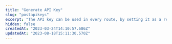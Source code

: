 ```yaml
---
title: "Generate API Key"
slug: "postapikeys"
excerpt: "The API key can be used in every route, by setting it as a request header **x-api-key**.\n\n<a href='https://docs.reservoir.tools/reference/getting-started'>Learn more</a> about API Keys and Rate Limiting"
hidden: false
createdAt: "2023-03-24T14:10:57.686Z"
updatedAt: "2023-08-18T15:11:30.570Z"
---
```

